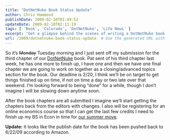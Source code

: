 ```yaml
---
title: "DotNetNuke Book Status Update"
author: Chris Hammond
publishDate: 2009-02-10T01:49:52
updateDate: 2009-02-10T02:11:19
tags: [ 'Book', 'Colorado', 'DotNetNuke', 'Life News' ]
excerpt: "Get a glimpse behind the scenes of writing a DotNetNuke book and juggling deadlines. Find out more about the authors' progress and upcoming plans."
url: /2009/dotnetnuke-book-status-update  # Use the generated URL with year
---
```

<p>So it’s <strike>Monday</strike> Tuesday morning and I just sent off my submission for the third chapter of our <a title="DotNetNuke" target="_blank" href="https://www.dotnetnuke.com/">DotNetNuke</a> book. Pat sent of his third chapter last week, he has one more to finish up, I have one and then we have one final chapter we are going to work on together as a closing/advanced topics section for the book. Our deadline is 2/20, I think we’ll be on target to get things finished up on time, if not on time a day or two late over that weekend. I’m looking forward to being “done” for a while, though I don’t imagine I will be slowing down anytime soon.</p> <p>After the book chapters are all submitted I imagine we’ll start getting the chapters back from the editors with changes. I also will be registering for an online economics course so that I can get the last few credits I need to finish up my BS in Econ in time for <a target="_blank" href="https://www.going2colorado.com/">our summer move</a>.</p> <p><strong>Update:</strong> it looks like the publish date for the book has been pushed back to 6/22/09 according to Amazon.</p>

